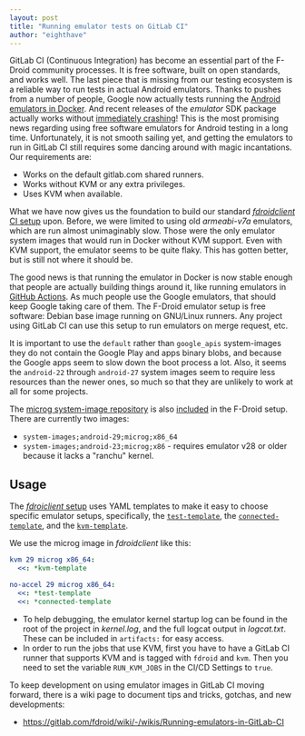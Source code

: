 ```yaml
---
layout: post
title: "Running emulator tests on GitLab CI"
author: "eighthave"
---
```


GitLab CI (Continuous Integration) has become an essential part of the F-Droid community processes.  It is free software, built on open standards, and works well.  The last piece that is missing from our testing ecosystem is a reliable way to run tests in actual Android emulators.  Thanks to pushes from a number of people, Google now actually tests running the [Android emulators in Docker](https://github.com/google/android-emulator-container-scripts).  And recent releases of the _emulator_ SDK package actually works without [immediately crashing](https://github.com/google/android-emulator-container-scripts/issues/21)!  This is the most promising news regarding using free software emulators for Android testing in a long time.  Unfortunately, it is not smooth sailing yet, and getting the emulators to run in GitLab CI still requires some dancing around with magic incantations.  Our requirements are:

* Works on the default gitlab.com shared runners.
* Works without KVM or any extra privileges.
* Uses KVM when available.

What we have now gives us the foundation to build our standard [_fdroidclient_ CI setup](https://gitlab.com/fdroid/ci-images-client) upon. Before, we were limited to using old _armeabi-v7a_ emulators, which are run almost unimaginably slow.  Those were the only emulator system images that would run in Docker without KVM support.  Even with KVM support, the emulator seems to be quite flaky.  This has gotten better, but is still not where it should be.

The good news is that running the emulator in Docker is now stable enough that people are actually building things around it, like running emulators in [GitHub Actions](https://github.com/marketplace/actions/android-emulator-runner/).  As much people use the Google emulators, that should keep Google taking care of them.  The F-Droid emulator setup is free software: Debian base image running on GNU/Linux runners.  Any project using GitLab CI can use this setup to run emulators on merge request, etc.

It is important to use the `default` rather than `google_apis` system-images they do not contain the Google Play and apps binary blobs, and because the Google apps seem to slow down the boot process a lot.  Also, it seems the `android-22` through `android-27` system images seem to require less resources than the newer ones, so much so that they are unlikely to work at all for some projects.

The [microg system-image repository](https://github.com/microg/GmsCore/wiki/Development-Tools) is also [included](https://gitlab.com/fdroid/ci-images-client/-/commit/85ed9490) in the F-Droid setup.  There are currently two images:

* `system-images;android-29;microg;x86_64`
* `system-images;android-23;microg;x86` - requires emulator v28 or older because it lacks a "ranchu" kernel.

## Usage

The [_fdroiclient_ setup](https://gitlab.com/fdroid/fdroidclient/-/blob/8c2fa955/.gitlab-ci.yml) uses YAML templates to make it easy to choose specific emulator setups, specifically, the [`test-template`](https://gitlab.com/fdroid/fdroidclient/-/blob/8c2fa955/.gitlab-ci.yml#L24), the [`connected-template`](https://gitlab.com/fdroid/fdroidclient/-/blob/8c2fa955/.gitlab-ci.yml#L80), and the [`kvm-template`](https://gitlab.com/fdroid/fdroidclient/-/blob/8c2fa955/.gitlab-ci.yml#L109).

We use the microg image in _fdroidclient_ like this:

```yaml
kvm 29 microg x86_64:
  <<: *kvm-template

no-accel 29 microg x86_64:
  <<: *test-template
  <<: *connected-template
```

* To help debugging, the emulator kernel startup log can be found in the root of the project in _kernel.log_, and the full logcat output in _logcat.txt_.  These can be included in `artifacts:` for easy access.
* In order to run the jobs that use KVM, first you have to have a GitLab CI runner that supports KVM and is tagged with `fdroid` and `kvm`.  Then you need to set the variable `RUN_KVM_JOBS` in the CI/CD Settings to `true`.

To keep development on using emulator images in GitLab CI moving forward, there is a wiki page to document tips and tricks, gotchas, and new developments:

* <https://gitlab.com/fdroid/wiki/-/wikis/Running-emulators-in-GitLab-CI>
